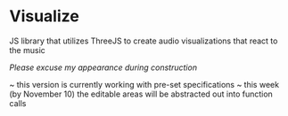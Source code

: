 # Visualize
JS library that utilizes ThreeJS to create audio visualizations that react to the music

*Please excuse my appearance during construction*

~ this version is currently working with pre-set specifications
~ this week (by November 10) the editable areas will be abstracted out into function calls
